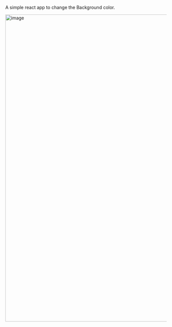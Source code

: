 A simple react app to change the Background color.

<img width="960" alt="image" src="https://github.com/saloni0419/Bg-Changer/assets/100074110/f5c7e0c2-fccc-4fb4-91f3-2439d93fc440">
